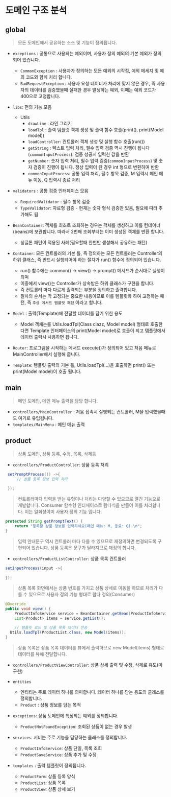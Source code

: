 # 도메인 구조 분석 
## global
> 모든 도메인에서 공유하는 소스 및 기능이 정의됩니다.

- `exceptions` : 공통으로 사용되는 예외이며, 사용자 정의 예외의 기본 예외가 정의 되어 있습니다.
  - `CommonException` : 사용자가 정의하는 모든 예외의 시작점, 예외 메세지 및 예외 코드와 함께 처리 합니다.
  - `BadRequestException` : 사용자 요청 데이터가 처리에 맞지 않은 경우, 즉 사용자의 데이터를 검증했을때 실패한 경우 발생하는 예외, 이때는 예외 코드가 400으로 고정합니다.
- `libs`: 편의 기능 모음
  - Utils
    - `drawLine` : 라인 그리기 
    - `loadTpl` : 출력 템플릿 객체 생성 및 출력 함수 호출(print(), print(Model model))
    - `loadController`: 컨트롤러 객체 생성 및 실행 함수 호출(run())
    - `getString` : 텍스트 입력 처리, 필수 입력 검증 역시 진행이 됩니다(`commonInputProcess`). 검증 성공시 입력한 값을 반환
    - `getNumber`: 숫자 입력 처리, 필수 입력 검증(`commonInputProcess`) 및 숫자 검증이 진행이 됩니다. 정상 입력이 된 경우 int 형으로 변환하여 반환
    - `commonInputProcess`: 공통 입력 처리, 필수 항목 검증, M 입력시 메인 메뉴 이동, Q 입력시 종료 처리
- `validators` : 공통 검증 인터페이스 모음
  - `RequiredValidator` : 필수 항목 검증
  - `TypeValidator`: 자료형 검증 - 현재는 숫자 형식 검증만 있음, 필요에 따라 추가해도 됨
- `BeanContainer`: 객체를 최초로 조회하는 경우는 객체를 생성하고 이를 컨테이너(beans)에 보관합니다. 따라서 2번째 조회부터는 이미 생성된 객체를 반환 합니다. 
  - 싱글톤 패턴이 적용된 사례(필요할때 한번만 생성해서 공유하는 패턴)
                    
- `Container`: 모든 컨트롤러의 기본 틀, 즉 정의하는 모든 컨트롤러는 Controller의 하위 클래스,  즉 반드시 실행되어야 하는 절차가 run() 함수에 정의되어 있습니다.
  - run() 함수에는 common() -> view() -> prompt() 메서드가 순서대로 실행이 되며 
  - 이중에서 view()는 Controller가 상속받은 하위 클래스가 구현을 합니다. 
  - 즉 컨트롤러 마다 다르게 출력되는 부분을 정의하고 출력합니다.
  - 절차의 순서는 딱 고정되는 중요한 내용이므로 이를 템플릿화 하여 고정하는 패턴, 즉 `추상 메서드 템플릿 패턴` 이라고 합니다.

- `Model` : 출력(Template)에 전달할 데이터를 담기 위한 용도
  - Model 객체는를 Utils.loadTpl(Class<T> clazz, Model model) 형태로 호출한다면 Template 인터페이스의 print(Model model)로 호출이 되고 템플릿에서 데이터 출력시 사용하면 됩니다. 
 
- `Router`: 프로그램을 시작하는 메서드 execute()가 정의되어 있고 처음 메뉴로 MainController해서 실행해 줍니다. 
- `Template`: 템플릿 출력의 기본 틀, Utils.loadTpl(...)을 호출하면 print() 또는 print(Model model)이 호출 됩니다.

## main
> 메인 도메인, 메인 메뉴 출력을 담당 합니다.

- `controllers/MainController` : 처음 접속시 실행되는 컨트롤러, M을 입력했을때도 여기로 유입됩니다.
- `templates/MainMenu` : 메인 메뉴 출력

## product
> 상품 도메인, 상품 등록, 수정, 목록, 삭제등
- `controllers/ProductController`: 상품 등록 처리 

```java
 setPromptProcess(() ->{
     // 상품 등록 정보 입력 처리 
        
 });
```
> 컨트롤러마다 입력을 받는 유형이나 처리는 다양할 수 있으므로 열긴 기능으로 개발합니다. 
> Consumer 함수형 인터페이스로 람다식을 만들어 이를 처리합니다. 이는 일회성이미 사용자 정의 기능 입니다.

```java
protected String getPromptText() {
    return "등록할 상품 정보를 입력하세요(메인 메뉴: M, 종료: Q).\n";
}
```

> 입력 안내문구 역시 컨트롤러 마다 다를 수 있으므로 재정의하면 변경되도록 구현되어 있습니다. 상품 등록은 문구가 달라지므로 재정의 합니다.

- `controllers/ProductListController`: 상품 목록 컨트롤러

```java
setInputProcess(input ->{
        
});
```

> 상품 목록 화면에서는 상품 번호를 가지고 상품 상세로 이동을 하므로 처리가 다를 수 있으므로 사용자 정의 기능 형태로 람다 정의(Consumer)

```java
@Override
public void view() {
    ProductInfoService service = BeanContainer.getBean(ProductInfoService.class);
    List<Product> items = service.getList();

    // 템플릿 로드 및 상품 목록 데이터 전송
  Utils.loadTpl(ProductList.class, new Model(items));
}
```

> 상품 목록은 상품 목록 데이터를 뷰에서 출력하므로 new Model(items) 형태로 데이터를 뷰에 전달합니다.


- `controllers/ProductViewController`: 상품 상세 출력 및 수정, 삭제로 유도(미구현)

- `entities`
  - 엔티티는 주로 데이터 하나를 의미합니다. 데이터 하나를 담는 용도의 클래스를 정의합니다.
  - `Product` : 상품 정보를 담는 목적

- `exceptions`: 상품 도메인에 특정되는 예외를 정의합니다.
  - `ProductNotFoundException`: 조회된 상품이 없는 경우 발생

- `services`: 서비는 주로 기능을 담당하는 클래스를 정의합니다.
  - `ProductInfoService`: 상품 단일, 목록 조회
  - `ProductSaveService`: 상품 추가 및 수정

- `templates` : 출력 템플릿이 정의됩니다.
  - `ProductForm`: 상품 등록 양식
  - `ProductList`: 상품 목록
  - `ProductView`: 상품 상세 보기